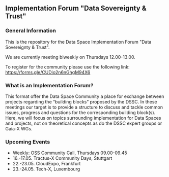 ## Implementation Forum "Data Sovereignty & Trust"

### General Information

This is the repository for the Data Space Implementation Forum "Data Sovereignty & Trust".

We are currently meeting biweekly on Thursdays 12.00-13.00.

To register for the community please use the following link: https://forms.gle/CUDio2n6nGhgM94X6 

### What is an Implementation Forum?
This format offer the Data Space Community a place for exchange between projects regarding the “building blocks” proposed by the DSSC. In these meetings our target is to provide a structure to discuss and tackle common issues, progress and questions for the corresponding building block(s). Here, we will focus on topics surrounding implementation for Data Spaces and projects, not on theoretical concepts as do the DSSC expert groups or Gaia-X WGs.

### Upcoming Events

- Weekly: OSS Community Call, Thursdays 09.00-09.45
- 16.-17.05. Tractus-X Community Days, Stuttgart
- 22.-23.05. CloudExpo, Frankfurt
- 23.-24.05. Tech-X, Luxembourg
